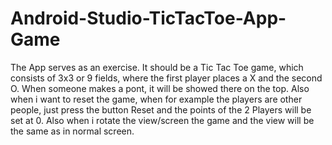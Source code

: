 # Android-Studio-TicTacToe-App-Game
The App serves as an exercise. It should be a Tic Tac Toe game, which consists  of 3x3 or 9 fields, where the first player places a X and the second O. When someone makes a pont, it will be showed there on the top. Also when i want to reset the game, when for example the players are other people, just press the button Reset and the points of the 2 Players will be set at 0. Also when i rotate the view/screen the game and the view will be the same as in normal screen.
